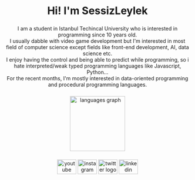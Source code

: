 <h1 align="center">Hi! I'm SessizLeylek</h1>

###

<p align="center">I am a student in Istanbul Techincal University who is interested in programming since 10 years old.<br>I usually dabble with video game development but I'm interested in most field of computer science except fields like front-end development, AI, data science etc.<br>I enjoy having the control and being able to predict while programming, so i hate interpreted/weak typed programming languages like Javascript, Python...<br>For the recent months, I'm mostly interested in data-oriented programming and procedural programming languages.</p>

###

<div align="center">
  <img src="https://github-readme-stats.vercel.app/api/top-langs?username=sessizleylek&locale=en&hide_title=false&layout=compact&card_width=320&langs_count=5&theme=dracula&hide_border=false&order=2" height="150" alt="languages graph"  />
</div>

###

<div align="center">
  <img src="https://raw.githubusercontent.com/maurodesouza/profile-readme-generator/master/src/assets/icons/social/youtube/default.svg" width="52" height="40" alt="youtube logo"  />
  <img src="https://raw.githubusercontent.com/maurodesouza/profile-readme-generator/master/src/assets/icons/social/instagram/default.svg" width="52" height="40" alt="instagram logo"  />
  <img src="https://raw.githubusercontent.com/maurodesouza/profile-readme-generator/master/src/assets/icons/social/twitter/default.svg" width="52" height="40" alt="twitter logo"  />
  <img src="https://raw.githubusercontent.com/maurodesouza/profile-readme-generator/master/src/assets/icons/social/linkedin/default.svg" width="52" height="40" alt="linkedin logo"  />
</div>

###